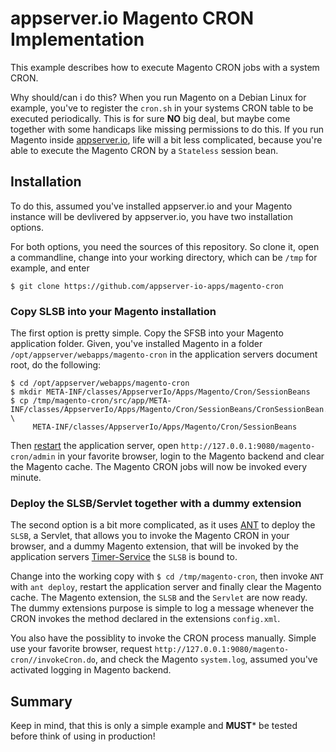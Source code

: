 # appserver.io Magento CRON Implementation

This example describes how to execute Magento CRON jobs with a system CRON.

Why should/can i do this? When you run Magento on a Debian Linux for example, you've to register the `cron.sh`
in your systems CRON table to be executed periodically. This is for sure **NO** big deal, but maybe come
together with some handicaps like missing permissions to do this. If you run Magento inside [appserver.io](http://appserver.io),
life will a bit less complicated, because you're able to execute the Magento CRON by a `Stateless` session bean.

## Installation

To do this, assumed you've installed appserver.io and your Magento instance will be devlivered by appserver.io,
you have two installation options.

For both options, you need the sources of this repository. So clone it, open a commandline, change into your 
working  directory, which can be `/tmp` for example, and enter

```
$ git clone https://github.com/appserver-io-apps/magento-cron
```

### Copy SLSB into your Magento installation

The first option is pretty simple. Copy the SFSB into your Magento application folder. Given, you've installed
Magento in a folder `/opt/appserver/webapps/magento-cron` in the application servers document root, do the 
following:

```
$ cd /opt/appserver/webapps/magento-cron
$ mkdir META-INF/classes/AppserverIo/Apps/Magento/Cron/SessionBeans
$ cp /tmp/magento-cron/src/app/META-INF/classes/AppserverIo/Apps/Magento/Cron/SessionBeans/CronSessionBean.php \
     META-INF/classes/AppserverIo/Apps/Magento/Cron/SessionBeans
```

Then [restart](http://appserver.io/get-started/documentation/basic-usage.html) the application server, open `http://127.0.0.1:9080/magento-cron/admin` in your favorite browser, login to the Magento backend and clear the Magento cache. The Magento CRON jobs will now be invoked every minute.

### Deploy the SLSB/Servlet together with a dummy extension

The second option is a bit more complicated, as it uses [ANT](http://ant.apache.org/) to deploy the `SLSB`, a
Servlet, that allows you to invoke the Magento CRON in your browser, and a dummy Magento extension, that will
be invoked by the application servers [Timer-Service](http://appserver.io/get-started/documentation/timer-service.html) the `SLSB` is bound to.

Change into the working copy with `$ cd /tmp/magento-cron`, then invoke `ANT` with `ant deploy`, restart the application server and finally clear the Magento cache. The Magento extension, the `SLSB` and the `Servlet` are now ready. The dummy extensions purpose is simple to log a message whenever the CRON invokes the method declared in the extensions `config.xml`.

You also have the possiblity to invoke the CRON process manually. Simple use your favorite browser, request
`http://127.0.0.1:9080/magento-cron//invokeCron.do`, and check the Magento `system.log`, assumed you've activated
logging in Magento backend.

## Summary

Keep in mind, that this is only a simple example and **MUST*** be tested before think of using in production!
